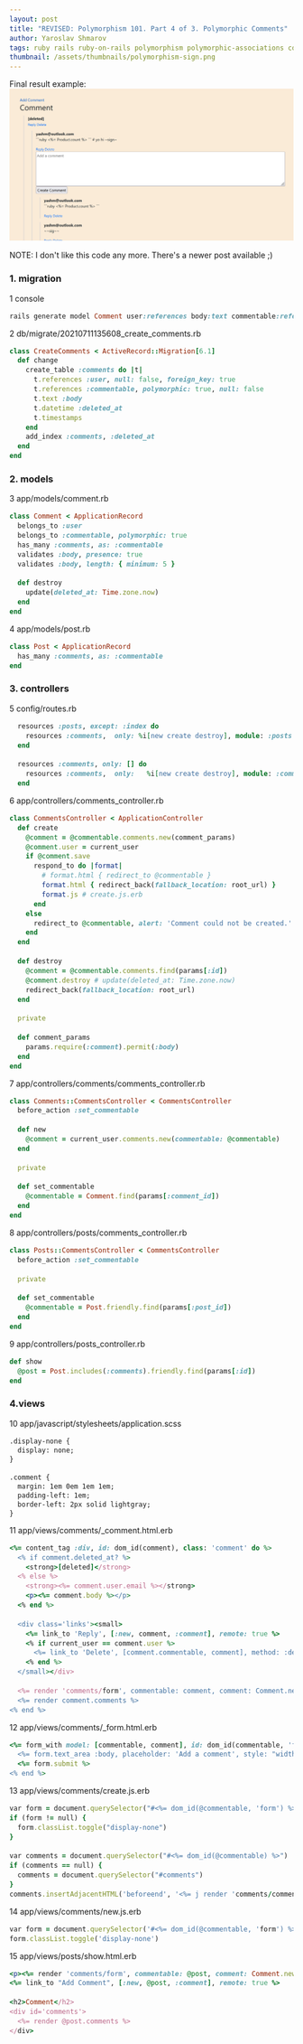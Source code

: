 ```yaml
---
layout: post
title: "REVISED: Polymorphism 101. Part 4 of 3. Polymorphic Comments"
author: Yaroslav Shmarov
tags: ruby rails ruby-on-rails polymorphism polymorphic-associations comments
thumbnail: /assets/thumbnails/polymorphism-sign.png
---
```


Final result example:
![polymorphic nested commits](/assets/polymorphic_nested_comments/nested_comments.png)

NOTE: I don't like this code any more. There's a newer post available ;)

### 1. migration

1 console
```ruby
rails generate model Comment user:references body:text commentable:references{polymorphic} deleted_at:datetime:index
```

2 db/migrate/20210711135608_create_comments.rb
```ruby
class CreateComments < ActiveRecord::Migration[6.1]
  def change
    create_table :comments do |t|
      t.references :user, null: false, foreign_key: true
      t.references :commentable, polymorphic: true, null: false
      t.text :body
      t.datetime :deleted_at
      t.timestamps
    end
    add_index :comments, :deleted_at
  end
end
```

### 2. models

3 app/models/comment.rb
```ruby
class Comment < ApplicationRecord
  belongs_to :user
  belongs_to :commentable, polymorphic: true
  has_many :comments, as: :commentable
  validates :body, presence: true
  validates :body, length: { minimum: 5 }

  def destroy
    update(deleted_at: Time.zone.now)
  end
end
```

4 app/models/post.rb
```ruby
class Post < ApplicationRecord
  has_many :comments, as: :commentable
end
```

### 3. controllers

5 config/routes.rb
```ruby
  resources :posts, except: :index do
    resources :comments,  only: %i[new create destroy], module: :posts
  end

  resources :comments, only: [] do
    resources :comments,  only:   %i[new create destroy], module: :comments
  end
```

6 app/controllers/comments_controller.rb
```ruby
class CommentsController < ApplicationController
  def create
    @comment = @commentable.comments.new(comment_params)
    @comment.user = current_user
    if @comment.save
      respond_to do |format|
        # format.html { redirect_to @commentable }
        format.html { redirect_back(fallback_location: root_url) }
        format.js # create.js.erb
      end
    else
      redirect_to @commentable, alert: 'Comment could not be created.'
    end
  end

  def destroy
    @comment = @commentable.comments.find(params[:id])
    @comment.destroy # update(deleted_at: Time.zone.now)
    redirect_back(fallback_location: root_url)
  end

  private

  def comment_params
    params.require(:comment).permit(:body)
  end
end
```

7 app/controllers/comments/comments_controller.rb
```ruby
class Comments::CommentsController < CommentsController
  before_action :set_commentable

  def new
    @comment = current_user.comments.new(commentable: @commentable)
  end

  private

  def set_commentable
    @commentable = Comment.find(params[:comment_id])
  end
end
```

8 app/controllers/posts/comments_controller.rb
```ruby
class Posts::CommentsController < CommentsController
  before_action :set_commentable

  private

  def set_commentable
    @commentable = Post.friendly.find(params[:post_id])
  end
end
```

9 app/controllers/posts_controller.rb
```ruby
def show
  @post = Post.includes(:comments).friendly.find(params[:id])
end
```

### 4.views

10 app/javascript/stylesheets/application.scss
```
.display-none {
  display: none;
}

.comment {
  margin: 1em 0em 1em 1em;
  padding-left: 1em;
  border-left: 2px solid lightgray;
}
```

11 app/views/comments/_comment.html.erb
```ruby
<%= content_tag :div, id: dom_id(comment), class: 'comment' do %>
  <% if comment.deleted_at? %>
    <strong>[deleted]</strong>
  <% else %>
    <strong><%= comment.user.email %></strong>
    <p><%= comment.body %></p>
  <% end %>

  <div class='links'><small>
    <%= link_to 'Reply', [:new, comment, :comment], remote: true %>
    <% if current_user == comment.user %>
      <%= link_to 'Delete', [comment.commentable, comment], method: :delete, data: { confirm: 'Are you sure?' } %>
    <% end %>
  </small></div>

  <%= render 'comments/form', commentable: comment, comment: Comment.new %>
  <%= render comment.comments %>
<% end %>
```

12 app/views/comments/_form.html.erb
```ruby
<%= form_with model: [commentable, comment], id: dom_id(commentable, 'form'), class: 'display-none' do |form| %>
  <%= form.text_area :body, placeholder: 'Add a comment', style: "width: 100%", rows: 5, required: true %>
  <%= form.submit %>
<% end %>
```

13 app/views/comments/create.js.erb
```ruby
var form = document.querySelector("#<%= dom_id(@commentable, 'form') %>")
if (form != null) {
  form.classList.toggle("display-none")
}

var comments = document.querySelector("#<%= dom_id(@commentable) %>")
if (comments == null) {
  comments = document.querySelector("#comments")
}
comments.insertAdjacentHTML('beforeend', '<%= j render 'comments/comment', commentable: @commentable, comment: @comment %>')
```

14 app/views/comments/new.js.erb
```ruby
var form = document.querySelector('#<%= dom_id(@commentable, 'form') %>')
form.classList.toggle('display-none')
```

15 app/views/posts/show.html.erb
```ruby
<p><%= render 'comments/form', commentable: @post, comment: Comment.new %></p>
<%= link_to "Add Comment", [:new, @post, :comment], remote: true %> 

<h2>Comment</h2>
<div id='comments'>
  <%= render @post.comments %>
</div>
```

